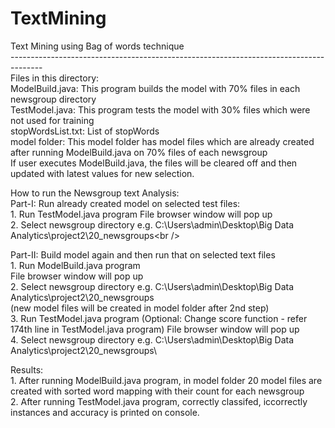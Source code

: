 # TextMining
Text Mining using Bag of words technique <br />
--------------------------------------------------------------------------------------<br />
Files in this directory:<br />
ModelBuild.java: This program builds the model with 70% files in each newsgroup directory<br />
TestModel.java: This program tests the model with 30% files which were not used for training<br />
stopWordsList.txt:	List of stopWords<br />
model folder:   This model folder has model files which are already created after running ModelBuild.java on 70% files of each newsgroup<br />
                If user executes ModelBuild.java, the files will be cleared off and then updated with latest values for new selection.<br />
			
How to run the Newsgroup text Analysis:<br />
Part-I: Run already created model on selected test files:<br />
    1. Run TestModel.java program
	   File browser window will pop up
     <br />
	2. Select newsgroup directory e.g. C:\Users\admin\Desktop\Big Data Analytics\project2\20_newsgroups\<br />

Part-II: Build model again and then run that on selected text files<br />
	1. Run ModelBuild.java program<br />
	   File browser window will pop up<br />
	2. Select newsgroup directory e.g. C:\Users\admin\Desktop\Big Data Analytics\project2\20_newsgroups\
	   (new model files will be created in model folder after 2nd step) <br />
    3. Run TestModel.java program (Optional: Change score function - refer 174th line in TestModel.java program)
	   File browser window will pop up	<br />
	4. Select newsgroup directory e.g. C:\Users\admin\Desktop\Big Data Analytics\project2\20_newsgroups\ <br />

Results:<br />
	1. After running ModelBuild.java program, in model folder 20 model files are created with sorted word mapping with their count for each newsgroup<br />
	2. After running TestModel.java program, correctly classifed, iccorrectly instances and accuracy is printed on console.  
